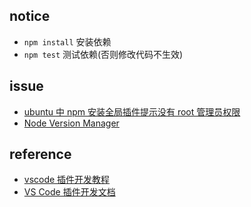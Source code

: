 ## notice

- `npm install` 安装依赖
- `npm test` 测试依赖(否则修改代码不生效)

## issue

- [ubuntu 中 npm 安装全局插件提示没有 root 管理员权限](https://zhouyuexie.github.io/ubuntu%E4%B8%ADnpm%E5%AE%89%E8%A3%85%E5%85%A8%E5%B1%80%E6%8F%92%E4%BB%B6%E6%8F%90%E7%A4%BA%E6%B2%A1%E6%9C%89root%E7%AE%A1%E7%90%86%E5%91%98%E6%9D%83%E9%99%90/)
- [Node Version Manager](https://github.com/nvm-sh/nvm)

## reference

- [vscode 插件开发教程](https://www.jianshu.com/p/e642856f6044)
- [VS Code 插件开发文档](https://liiked.github.io/VS-Code-Extension-Doc-ZH/#/)
